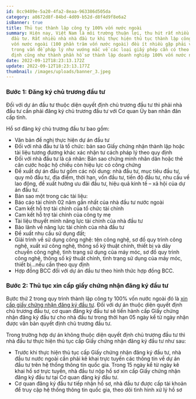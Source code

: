 ```yaml
---
id: 8cc9489e-5a20-4fa2-8eaa-963386d505da
category: a8672d8f-84bd-4d09-b52d-d8f4d9f8e6a2
isBanner: true
title: Thủ tục thành lập công ty 100% vốn nước ngoài
summary: Hiện nay, Việt Nam là môi trường thuận lợi, thu hút rất nhiều các nhà
  đầu tư. Rất nhiều nhà nhà đầu tư khi thực hiện thủ tục thành lập công ty 100%
  vốn nước ngoài (100 phần trăm vốn nước ngoài) đều ít nhiều gặp phải vướng mắc
  trong vấn đề pháp lý như vướng mắc về các loại giấy phép cần có theo đúng quy
  định cũng như thành phần hồ sơ thành lập doanh nghiệp 100% vốn nước ngoài.
date: 2022-09-12T18:23:13.172Z
update: 2022-09-12T18:23:13.177Z
thumbnail: /images/uploads/banner_3.jpeg
---
```


### **Bước 1: Đăng ký chủ trương đầu tư**

Đối với dự án đầu tư thuộc diện quyết định chủ trương đầu tư thì phải nhà đầu tư cần phải đăng ký chủ trương đầu tư với Cơ quan Ủy ban nhân đân cấp tỉnh.

Hồ sơ đăng ký chủ trương đầu tư bao gồm:

- Văn bản đề nghị thực hiện dự án đầu tư
- Đối với nhà đầu tư là tổ chức: bản sao Giấy chứng nhận thành lập hoặc tài liệu tương đương khác xác nhận tư cách pháp lý theo quy định
- Đối với nhà đầu tư là cá nhân: Bản sao chứng minh nhân dân hoặc thẻ căn cước hoặc hộ chiếu còn hiệu lực có công chứng
- Đề xuất dự án đầu tư gồm các nội dung: nhà đầu tư, mục tiêu đầu tư, quy mô đầu tư, địa điểm, thời hạn, vốn đầu tư, tiến độ đầu tư, nhu cầu về lao động, đề xuất hưởng ưu đãi đầu tư, hiệu quả kinh tế – xã hội của dự án đầu tư.
- Bản sao một trong các tài liệu:
- Báo cáo tài chính 02 năm gần nhất của nhà đầu tư nước ngoài
- Cam kết hỗ trợ tài chính của tổ chức tài chính
- Cam kết hỗ trợ tài chính của công ty mẹ
- Tài liệu thuyết minh năng lực tài chính của nhà đầu tư
- Bảo lãnh về năng lực tài chính của nhà đầu tư
- Đề xuất nhu cầu sử dụng đất;
- Giải trình về sử dụng công nghệ: tên công nghệ, sơ đồ quy trình công nghệ, xuất xứ công nghệ, thông số kỹ thuật chính, thiết bị và dây chuyền công nghệ, tình trạng sử dụng của máy móc, sơ đồ quy trình công nghệ, thông số kỹ thuật chính, tình trạng sử dụng của máy móc, thiết bị…nếu cần theo quy định
- Hợp đồng BCC đối với dự án đầu tư theo hình thức hợp đồng BCC.

### **Bước 2: Thủ tục xin cấp giấy chứng nhận đăng ký đầu tư**

Bước thứ 2 trong quy trình thành lập công ty 100% vốn nước ngoài đó là [xin cấp giấy chứng nhận đăng ký đầu tư](https://namvietluat.vn/dich-vu-xin-giay-chung-nhan-dau-tu/). Đối với dự án thuộc diện quyết định chủ trương đầu tư, cơ quan đăng ký đầu tư sẽ tiến hành cấp Giấy chứng nhận đăng ký đầu tư cho nhà đầu tư trong thời hạn 05 ngày kể từ ngày nhận được văn bản quyết định chủ trương đầu tư.

Trong trường hợp dự án không thuộc diện quyết định chủ trương đầu tư thì nhà đầu tư thực hiện thủ tục cấp Giấy chứng nhận đăng ký đầu tư như sau:

- Trước khi thực hiện thủ tục cấp Giấy chứng nhận đăng ký đầu tư, nhà đầu tư nước ngoài cần phải kê khai trực tuyến các thông tin về dự án đầu tư trên hệ thống thông tin quốc gia. Trong 15 ngày kể từ ngày kê khai hồ sơ trực tuyến, nhà đầu tư nộp hồ sơ xin cấp Giấy chứng nhận đăng ký đầu tư tại Cơ quan đăng ký đầu tư.
- Cơ quan đăng ký đầu tư tiếp nhận hồ sơ, nhà đầu tư được cấp tài khoản để truy cập hệ thống thông tin quốc gia, theo dõi tình hình xử lý hồ sơ
